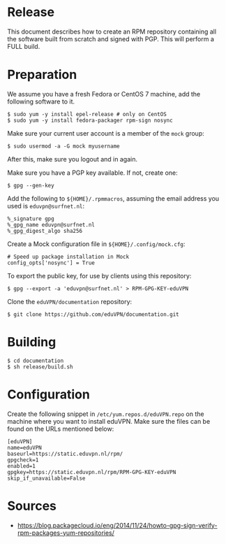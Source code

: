 # Release

This document describes how to create an RPM repository containing all the 
software built from scratch and signed with PGP. This will perform a FULL 
build.

# Preparation

We assume you have a fresh Fedora or CentOS 7 machine, add the following 
software to it. 

    $ sudo yum -y install epel-release # only on CentOS
    $ sudo yum -y install fedora-packager rpm-sign nosync

Make sure your current user account is a member of the `mock` group:

    $ sudo usermod -a -G mock myusername

After this, make sure you logout and in again.

Make sure you have a PGP key available. If not, create one:

    $ gpg --gen-key

Add the following to `${HOME}/.rpmmacros`, assuming the email address you used 
is `eduvpn@surfnet.nl`:

    %_signature gpg
    %_gpg_name eduvpn@surfnet.nl
    %_gpg_digest_algo sha256

Create a Mock configuration file in `${HOME}/.config/mock.cfg`:

    # Speed up package installation in Mock
    config_opts['nosync'] = True

To export the public key, for use by clients using this repository:

    $ gpg --export -a 'eduvpn@surfnet.nl' > RPM-GPG-KEY-eduVPN

Clone the `eduVPN/documentation` repository:

    $ git clone https://github.com/eduVPN/documentation.git

# Building

    $ cd documentation
    $ sh release/build.sh

# Configuration

Create the following snippet in `/etc/yum.repos.d/eduVPN.repo` on the machine
where you want to install eduVPN. Make sure the files can be found on the URLs
mentioned below:

    [eduVPN]
    name=eduVPN
    baseurl=https://static.eduvpn.nl/rpm/
    gpgcheck=1
    enabled=1
    gpgkey=https://static.eduvpn.nl/rpm/RPM-GPG-KEY-eduVPN
    skip_if_unavailable=False
	
# Sources

* https://blog.packagecloud.io/eng/2014/11/24/howto-gpg-sign-verify-rpm-packages-yum-repositories/

